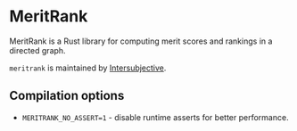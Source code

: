 # MeritRank
MeritRank is a Rust library for computing merit scores and rankings in a directed graph.

`meritrank` is maintained by [Intersubjective](https://github.com/intersubjective).

## Compilation options
- `MERITRANK_NO_ASSERT=1` - disable runtime asserts for better performance.
